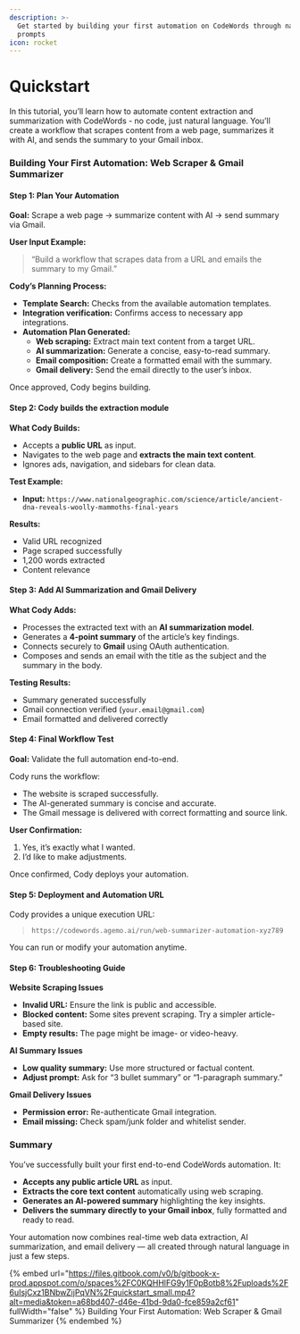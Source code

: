 ```yaml
---
description: >-
  Get started by building your first automation on CodeWords through natural
  prompts
icon: rocket
---
```


# Quickstart

In this tutorial, you’ll learn how to automate content extraction and summarization with CodeWords - no code, just natural language. You’ll create a workflow that scrapes content from a web page, summarizes it with AI, and sends the summary to your Gmail inbox.

### Building Your First Automation: Web Scraper & Gmail Summarizer

#### Step 1: Plan Your Automation

**Goal:** Scrape a web page → summarize content with AI → send summary via Gmail.

**User Input Example:**

> “Build a workflow that scrapes data from a URL and emails the summary to my Gmail.”

**Cody’s Planning Process:**

* **Template Search:** Checks from the available automation templates.
* **Integration verification:** Confirms access to necessary app integrations.
* **Automation Plan Generated:**
  * **Web scraping:** Extract main text content from a target URL.
  * **AI summarization:** Generate a concise, easy-to-read summary.
  * **Email composition:** Create a formatted email with the summary.
  * **Gmail delivery:** Send the email directly to the user’s inbox.

Once approved, Cody begins building.

#### Step 2: Cody builds the extraction module

**What Cody Builds:**

* Accepts a **public URL** as input.
* Navigates to the web page and **extracts the main text content**.
* Ignores ads, navigation, and sidebars for clean data.

**Test Example:**

* **Input:** `https://www.nationalgeographic.com/science/article/ancient-dna-reveals-woolly-mammoths-final-years`

**Results:**

* Valid URL recognized
* Page scraped successfully
* 1,200 words extracted
* Content relevance

#### **Step 3: Add AI Summarization and Gmail Delivery**

**What Cody Adds:**

* Processes the extracted text with an **AI summarization model**.
* Generates a **4-point summary** of the article’s key findings.
* Connects securely to **Gmail** using OAuth authentication.
* Composes and sends an email with the title as the subject and the summary in the body.

**Testing Results:**

* Summary generated successfully
* Gmail connection verified (`your.email@gmail.com`)
* Email formatted and delivered correctly

#### Step 4: Final Workflow Test

**Goal:** Validate the full automation end-to-end.

Cody runs the workflow:

* The website is scraped successfully.
* The AI-generated summary is concise and accurate.
* The Gmail message is delivered with correct formatting and source link.

**User Confirmation:**

1. Yes, it’s exactly what I wanted.
2. I’d like to make adjustments.

Once confirmed, Cody deploys your automation.

#### Step 5: Deployment and Automation URL

Cody provides a unique execution URL:

> `https://codewords.agemo.ai/run/web-summarizer-automation-xyz789`

You can run or modify your automation anytime.

#### Step 6: Troubleshooting Guide

**Website Scraping Issues**

* **Invalid URL:** Ensure the link is public and accessible.
* **Blocked content:** Some sites prevent scraping. Try a simpler article-based site.
* **Empty results:** The page might be image- or video-heavy.

**AI Summary Issues**

* **Low quality summary:** Use more structured or factual content.
* **Adjust prompt:** Ask for “3 bullet summary” or “1-paragraph summary.”

**Gmail Delivery Issues**

* **Permission error:** Re-authenticate Gmail integration.
* **Email missing:** Check spam/junk folder and whitelist sender.

### Summary

You’ve successfully built your first end-to-end CodeWords automation. It:

* **Accepts any public article URL** as input.
* **Extracts the core text content** automatically using web scraping.
* **Generates an AI-powered summary** highlighting the key insights.
* **Delivers the summary directly to your Gmail inbox**, fully formatted and ready to read.

Your automation now combines real-time web data extraction, AI summarization, and email delivery — all created through natural language in just a few steps.

{% embed url="https://files.gitbook.com/v0/b/gitbook-x-prod.appspot.com/o/spaces%2FC0KQHHlFG9y1F0pBotb8%2Fuploads%2F6uIsjCxz1BNbwZijPqVN%2Fquickstart_small.mp4?alt=media&token=a68bd407-d46e-41bd-9da0-fce859a2cf61" fullWidth="false" %}
Building Your First Automation: Web Scraper & Gmail Summarizer
{% endembed %}

